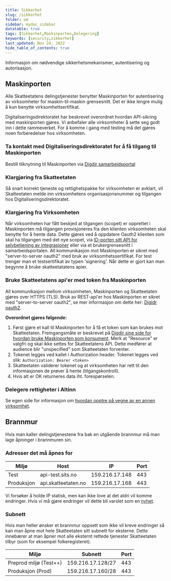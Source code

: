 ```yaml
---
title: Sikkerhet
slug: /sikkerhet
folder: om
sidebar: mydoc_sidebar
datatable: true
tags: [Sikkerhet,Maskinporten,Delegering]
keywords: [security,sikkerhet]
last_updated: Nov 24, 2022
hide_table_of_contents: true
---
```

<summary>Informasjon om nødvendige sikkerhetsmekanismer, autentisering og autorisasjon.</summary>

## Maskinporten

Alle Skatteetatens delingstjenester benytter Maskinporten for autentisering av virksomheter for maskin-til-maskin grensesnitt. Det er ikke lengre mulig å kun benytte virksomhettsertifikat.

Digitaliseringsdirektoratet har beskrevet overordnet hvordan API-sikring med maskinporten gjøres. Vi anbefaler alle virksomheter å sette seg godt inn i dette rammeverket. For å komme i gang med testing må det gjøres noen forberedelser hos virksomheten.

### Ta kontakt med Digitaliseringsdirektoratet for å få tilgang til Maskinporten
Bestill tilknytning til Maskinporten via [Digdir samarbeidsportal](https://docs.digdir.no/maskinporten_overordnet)
  
### Klargjøring fra Skatteetaten
Så snart korrekt tjeneste og rettighetspakke for virksomheten er avklart, vil Skatteetaten melde inn virksomhetens organisasjonsnummer og tilgangen hos Digitaliseringsdirektoratet. 

### Klargjøring fra Virksomheten
Når virksomheten har fått beskjed at tilgangen (scopet) er opprettet i Maskinporten må tilgangen provisjoneres fra den klienten virksomheten skal benytte for å hente data. Dette gjøres ved å oppdatere Oauth2 klienten som skal ha tilgangen med det nye scopet, via [ID-porten sitt API for selvbetjening av integrasjoner](https://docs.digdir.no/oidc_api_admin_maskinporten) eller via et brukergrensesnitt i samarbeidsportalen. All kommunikasjon mot Maskinporten er sikret med "server-to-server oauth2" med bruk av virksomhetssertifikat. For test trenger man et testsertifikat av typen 'signering'. Når dette er gjort kan man begynne å bruke skatteetatatens apier.

### Bruke Skatteetatens api'er med token fra Maskinporten
All kommunikasjon mellom virksomheten, Maskinporten og Skatteetaten gjøres over HTTPS (TLS). Bruk av REST-api'er hos Maskinporten er sikret med "server-to-server oauth2", se mer informasjon om dette her: [Digidr oauth2](https://docs.digdir.no/oidc_auth_server-to-server-oauth2).

**Overordnet gjøres følgende:**
1. Først gjøre et kall til Maskinporten for å få et token som kan brukes mot Skatteetaten. Fremgangsmåte er beskrevet på [Digdir sine side for hvordan bruke Maskinporten som konsument](https://docs.digdir.no/docs/Maskinporten/maskinporten_guide_apikonsument#bruke-delegering-som-konsument). Merk at "Resource" er valgfri og skal ikke settes for Skatteetatens API. Dette medfører at audience blir "unspecified" som Skatteetaten forventer.
2. Tokenet legges ved kallet i Authorization header. Tokenet legges ved slik: `Authorization: Bearer <token>`
3. Skatteetaten validerer tokenet og at virksomheten har rett til den informasjonen de prøver å hente (tilgangskontroll).
4. Hvis alt er OK returneres data iht. forespørselen.

### Delegere rettigheter i Altinn ###
Se egen side for informasjon om [hvordan opptre på vegne av en annen virksomhet](./delegering.md).

## Brannmur

Hvis man kaller delingstjenestene fra bak en utgående brannmur må man lage åpninger i brannmuren sin.

### Adresser det må åpnes for

| Miljø | Host | IP | Port | 
|---|---|---|---|
| Test | api-test.sits.no | 159.216.17.148 | 443|
| Produksjon | api.skatteetaten.no | 159.216.17.168 | 443|

Vi forsøker å holde IP statisk, men kan ikke love at det aldri vil komme endringer.
Hvis vi må gjøre endringer vil dette bli varslet som en [nyhet](/nyheter-og-driftsvarsler/).

### Subnett

Hvis man heller ønsker et brannmur oppsett som ikke vil kreve endringer så kan man åpne mot hele Skatteetaten sitt subnett for eksterne.
Dette innebærer at man åpner mot alle eksternt rettede tjenester Skatteetaten tilbyr (som for eksempel folkeregisteret).

| Miljø | Subnett | Port | 
|---|---|---|
| Preprod miljø (Test++) | 159.216.17.128/27 | 443 |
| Produksjon (Prod) | 159.216.17.160/28 | 443 |
